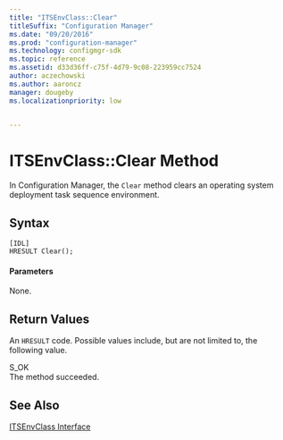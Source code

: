```yaml
---
title: "ITSEnvClass::Clear"
titleSuffix: "Configuration Manager"
ms.date: "09/20/2016"
ms.prod: "configuration-manager"
ms.technology: configmgr-sdk
ms.topic: reference
ms.assetid: d33d36ff-c75f-4d79-9c08-223959cc7524
author: aczechowski
ms.author: aaroncz
manager: dougebyms.localizationpriority: low


---
```

# ITSEnvClass::Clear Method
In Configuration Manager, the `Clear` method clears an operating system deployment task sequence environment.  

## Syntax  

```  
[IDL]  
HRESULT Clear();  
```  

#### Parameters  
 None.  

## Return Values  
 An `HRESULT` code. Possible values include, but are not limited to, the following value.  

 S_OK  
 The method succeeded.  

## See Also  
 [ITSEnvClass Interface](../../../../../develop/reference/core/clients/client-classes/itsenvclass-interface.md)
